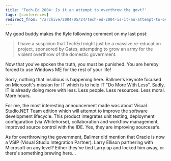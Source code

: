 ```yaml
---
title: 'Tech-Ed 2004: Is it an attempt to overthrow the govt?'
tags: [conferences]
redirect_from: "/archive/2004/05/24/tech-ed-2004-is-it-an-attempt-to-overthrow-the-govt.aspx/"
---
```


My good buddy makes the Kyle following comment on my last post:

> I have a suspicion that TechEd might just be a massive re-education
> project, sponsored by Gates, attempting to grow an army for the
> violent overthrow of the domestic government.

Now that you've spoken the truth, you must be punished. You are hereby
forced to use Windows ME for the rest of your life!

Sorry, nothing that insidious is happening here. Ballmer's keynote
focused on Microsoft's mission for IT which is to help IT "Do More With
Less". Sadly, IT is already doing more with less. Less people. Less
resources. Less moral. More hours.

For me, the most interesting announcement made was about Visual
Studio.NET Team edition which will attempt to improve the software
development lifecycle. This product integrates unit testing, deployment
configuration (via Whitehorse), collaboration and workflow management,
improved source control with the IDE. Yes, they are improving
sourcesafe.

As for overthrowing the government, Ballmer did mention that Oracle is
now a VSIP (Visual Studio Integration Partner). Larry Ellison partnering
with Microsoft on any level? Either they've tied Larry up and locked him
away, or there's something brewing here...
